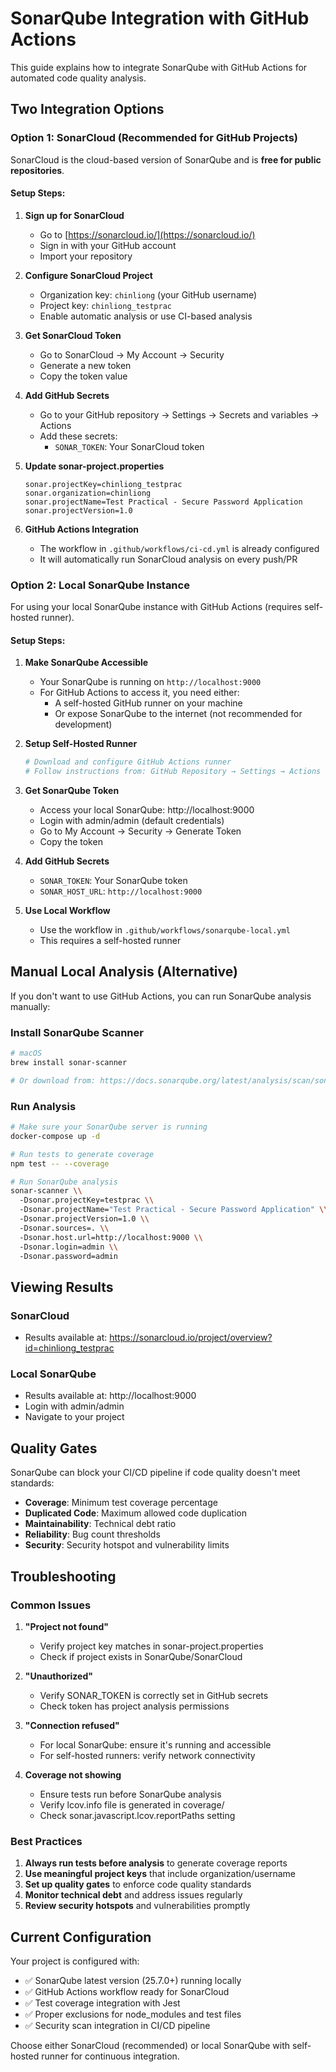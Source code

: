 # SonarQube Integration with GitHub Actions

This guide explains how to integrate SonarQube with GitHub Actions for automated code quality analysis.

## Two Integration Options

### Option 1: SonarCloud (Recommended for GitHub Projects)

SonarCloud is the cloud-based version of SonarQube and is **free for public repositories**.

#### Setup Steps:

1. **Sign up for SonarCloud**
   - Go to [https://sonarcloud.io/](https://sonarcloud.io/)
   - Sign in with your GitHub account
   - Import your repository

2. **Configure SonarCloud Project**
   - Organization key: `chinliong` (your GitHub username)
   - Project key: `chinliong_testprac`
   - Enable automatic analysis or use CI-based analysis

3. **Get SonarCloud Token**
   - Go to SonarCloud → My Account → Security
   - Generate a new token
   - Copy the token value

4. **Add GitHub Secrets**
   - Go to your GitHub repository → Settings → Secrets and variables → Actions
   - Add these secrets:
     - `SONAR_TOKEN`: Your SonarCloud token

5. **Update sonar-project.properties**
   ```properties
   sonar.projectKey=chinliong_testprac
   sonar.organization=chinliong
   sonar.projectName=Test Practical - Secure Password Application
   sonar.projectVersion=1.0
   ```

6. **GitHub Actions Integration**
   - The workflow in `.github/workflows/ci-cd.yml` is already configured
   - It will automatically run SonarCloud analysis on every push/PR

### Option 2: Local SonarQube Instance

For using your local SonarQube instance with GitHub Actions (requires self-hosted runner).

#### Setup Steps:

1. **Make SonarQube Accessible**
   - Your SonarQube is running on `http://localhost:9000`
   - For GitHub Actions to access it, you need either:
     - A self-hosted GitHub runner on your machine
     - Or expose SonarQube to the internet (not recommended for development)

2. **Setup Self-Hosted Runner**
   ```bash
   # Download and configure GitHub Actions runner
   # Follow instructions from: GitHub Repository → Settings → Actions → Runners → New self-hosted runner
   ```

3. **Get SonarQube Token**
   - Access your local SonarQube: http://localhost:9000
   - Login with admin/admin (default credentials)
   - Go to My Account → Security → Generate Token
   - Copy the token

4. **Add GitHub Secrets**
   - `SONAR_TOKEN`: Your SonarQube token
   - `SONAR_HOST_URL`: `http://localhost:9000`

5. **Use Local Workflow**
   - Use the workflow in `.github/workflows/sonarqube-local.yml`
   - This requires a self-hosted runner

## Manual Local Analysis (Alternative)

If you don't want to use GitHub Actions, you can run SonarQube analysis manually:

### Install SonarQube Scanner

```bash
# macOS
brew install sonar-scanner

# Or download from: https://docs.sonarqube.org/latest/analysis/scan/sonarscanner/
```

### Run Analysis

```bash
# Make sure your SonarQube server is running
docker-compose up -d

# Run tests to generate coverage
npm test -- --coverage

# Run SonarQube analysis
sonar-scanner \\
  -Dsonar.projectKey=testprac \\
  -Dsonar.projectName="Test Practical - Secure Password Application" \\
  -Dsonar.projectVersion=1.0 \\
  -Dsonar.sources=. \\
  -Dsonar.host.url=http://localhost:9000 \\
  -Dsonar.login=admin \\
  -Dsonar.password=admin
```

## Viewing Results

### SonarCloud
- Results available at: https://sonarcloud.io/project/overview?id=chinliong_testprac

### Local SonarQube
- Results available at: http://localhost:9000
- Login with admin/admin
- Navigate to your project

## Quality Gates

SonarQube can block your CI/CD pipeline if code quality doesn't meet standards:

- **Coverage**: Minimum test coverage percentage
- **Duplicated Code**: Maximum allowed code duplication
- **Maintainability**: Technical debt ratio
- **Reliability**: Bug count thresholds
- **Security**: Security hotspot and vulnerability limits

## Troubleshooting

### Common Issues

1. **"Project not found"**
   - Verify project key matches in sonar-project.properties
   - Check if project exists in SonarQube/SonarCloud

2. **"Unauthorized"**
   - Verify SONAR_TOKEN is correctly set in GitHub secrets
   - Check token has project analysis permissions

3. **"Connection refused"**
   - For local SonarQube: ensure it's running and accessible
   - For self-hosted runners: verify network connectivity

4. **Coverage not showing**
   - Ensure tests run before SonarQube analysis
   - Verify lcov.info file is generated in coverage/
   - Check sonar.javascript.lcov.reportPaths setting

### Best Practices

1. **Always run tests before analysis** to generate coverage reports
2. **Use meaningful project keys** that include organization/username
3. **Set up quality gates** to enforce code quality standards
4. **Monitor technical debt** and address issues regularly
5. **Review security hotspots** and vulnerabilities promptly

## Current Configuration

Your project is configured with:
- ✅ SonarQube latest version (25.7.0+) running locally
- ✅ GitHub Actions workflow ready for SonarCloud
- ✅ Test coverage integration with Jest
- ✅ Proper exclusions for node_modules and test files
- ✅ Security scan integration in CI/CD pipeline

Choose either SonarCloud (recommended) or local SonarQube with self-hosted runner for continuous integration.
